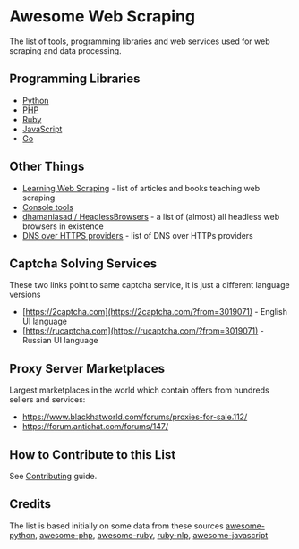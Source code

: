 # Awesome Web Scraping

The list of tools, programming libraries and web services used for web scraping and data processing.


## Programming Libraries

* [Python](https://github.com/tarekrahman3/resource-list-for-web-scraping/blob/master/python.md)
* [PHP](https://github.com/tarekrahman3/resource-list-for-web-scraping/blob/master/php.md)
* [Ruby](https://github.com/tarekrahman3/resource-list-for-web-scraping/blob/master/ruby.md)
* [JavaScript](https://github.com/tarekrahman3/resource-list-for-web-scraping/blob/master/javascript.md)
* [Go](https://github.com/tarekrahman3/resource-list-for-web-scraping/blob/master/golang.md)

## Other Things

* [Learning Web Scraping](https://github.com/lorien/learning-web-scraping) - list of articles and books teaching web scraping
* [Console tools](https://github.com/tarekrahman3/resource-list-for-web-scraping/blob/master/console_tools.md)
* [dhamaniasad / HeadlessBrowsers](https://github.com/dhamaniasad/HeadlessBrowsers) - a list of (almost) all headless web browsers in existence
* [DNS over HTTPS providers](https://github.com/curl/curl/wiki/DNS-over-HTTPS) - list of DNS over HTTPs providers

## Captcha Solving Services

These two links point to same captcha service, it is just a different language versions

* [https://2captcha.com](https://2captcha.com/?from=3019071) - English UI language
* [https://rucaptcha.com](https://rucaptcha.com/?from=3019071) - Russian UI language

## Proxy Server Marketplaces

Largest marketplaces in the world which contain offers from hundreds sellers and services:

* https://www.blackhatworld.com/forums/proxies-for-sale.112/
* https://forum.antichat.com/forums/147/

## How to Contribute to this List

See [Contributing](https://github.com/tarekrahman3/resource-list-for-web-scraping/blob/master/CONTRIBUTING.md) guide.

## Credits

The list is based initially on some data from these sources [awesome-python](https://github.com/vinta/awesome-python), [awesome-php](https://github.com/ziadoz/awesome-php), [awesome-ruby](https://github.com/markets/awesome-ruby), [ruby-nlp](https://github.com/diasks2/ruby-nlp), [awesome-javascript](https://github.com/sorrycc/awesome-javascript)

